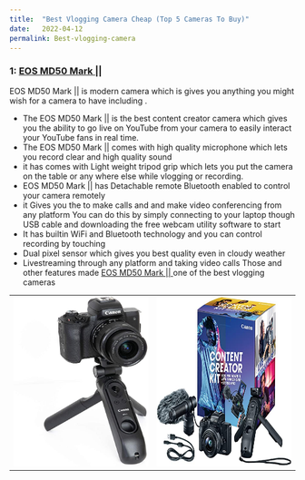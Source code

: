 ```yaml
---
title:  "Best Vlogging Camera Cheap (Top 5 Cameras To Buy)"
date:   2022-04-12
permalink: Best-vlogging-camera
---
```



### 1: <a href="https://amzn.to/3KBdBcg">EOS MD50 Mark || </a>

EOS MD50 Mark || is modern camera which is gives you anything you might wish for a camera to have
including .
* The EOS MD50 Mark || is the best content creator camera which gives you the ability to go live on YouTube from your camera to easily interact your YouTube fans in real time.
* The EOS MD50 Mark || comes with high quality microphone which lets you record clear and high quality sound
* it has comes with Light weight tripod grip which lets you put the camera on the table or any where else while vlogging or recording. 
* EOS MD50 Mark || has Detachable remote Bluetooth enabled to control your camera remotely
* it Gives you the to make calls and and make video conferencing from any platform You can do this by simply connecting  to your laptop though USB cable and downloading the free webcam utility software to start 
* It has builtin WiFi and Bluetooth technology and you can control recording by touching 
* Dual pixel sensor which gives you best quality even in cloudy weather
*  Livestreaming through any platform and taking video calls 
 Those and other features made  <a href="https://amzn.to/3KBdBcg">EOS MD50 Mark || </a> one of the best vlogging cameras

<table>
<tr>
  <td>
<a href="https://amzn.to/3KBdBcg">
<img src="public/Mark2.jpg" width="300" height="300" alt="EOS MD50 Mark 2 camera" ></a>
    </td>
      <td>
<a href="https://amzn.to/3KBdBcg">
<img src="public/Mark2box.jpg" width="300" height="300" alt="EOS MD50 Mark 2 camera box" ></a>
  </td>
    </tr>
      </table>
  

